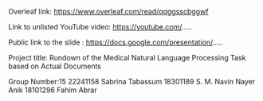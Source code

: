 Overleaf link:
https://www.overleaf.com/read/qqggsscbggwf

Link to unlisted YouTube video:
https://youtube.com/.....

Public link to the slide :
https://docs.google.com/presentation/.....

Project title:
Rundown of the Medical Natural Language Processing Task based on Actual Documents

Group Number:15
22241158	Sabrina Tabassum
18301189	S. M. Navin Nayer Anik
18101296 Fahim Abrar
